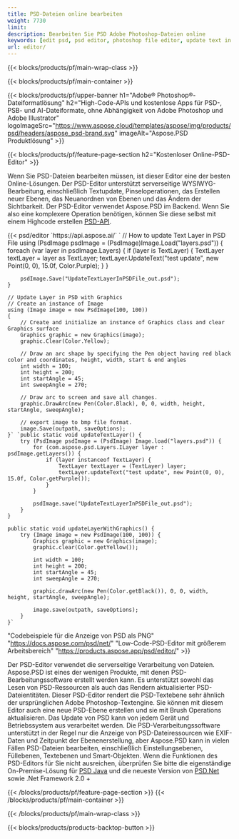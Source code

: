```yaml
---
title: PSD-Dateien online bearbeiten
weight: 7730
limit: 
description: Bearbeiten Sie PSD Adobe Photoshop-Dateien online
keywords: [edit psd, psd editor, photoshop file editor, update text in psd, update psd]
url: editor/
---
```


{{< blocks/products/pf/main-wrap-class >}}


{{< blocks/products/pf/main-container >}}

{{< blocks/products/pf/upper-banner h1="Adobe® Photoshop®-Dateiformatlösung" h2="High-Code-APIs und kostenlose Apps für PSD-, PSB- und AI-Dateiformate, ohne Abhängigkeit von Adobe Photoshop und Adobe Illustrator" logoImageSrc="https://www.aspose.cloud/templates/aspose/img/products/psd/headers/aspose_psd-brand.svg" imageAlt="Aspose.PSD Produktlösung" >}}

{{< blocks/products/pf/feature-page-section h2="Kostenloser Online-PSD-Editor" >}}
<p>Wenn Sie PSD-Dateien bearbeiten müssen, ist dieser Editor eine der besten Online-Lösungen. Der PSD-Editor unterstützt serverseitige WYSIWYG-Bearbeitung, einschließlich Textupdate, Pinseloperationen, das Erstellen neuer Ebenen, das Neuanordnen von Ebenen und das Ändern der Sichtbarkeit. Der PSD-Editor verwendet Aspose.PSD im Backend. Wenn Sie also eine komplexere Operation benötigen, können Sie diese selbst mit einem Highcode erstellen <a href="/psd/{{< lang-code >}}">PSD-API</a>.</p>
{{< psd/editor `https://api.aspose.ai/` 
`	// How to update Text Layer in PSD File
	using (PsdImage psdImage = (PsdImage)Image.Load("layers.psd"))
  	{
		foreach (var layer in psdImage.Layers)
		{
			if (layer is TextLayer)
			{
				TextLayer textLayer = layer as TextLayer;
				textLayer.UpdateText("test update", new Point(0, 0), 15.0f, Color.Purple);
			}
		}

		psdImage.Save("UpdateTextLayerInPSDFile_out.psd");
	}
	
	// Update Layer in PSD with Graphics
	// Create an instance of Image
	using (Image image = new PsdImage(100, 100))
	{
		// Create and initialize an instance of Graphics class and clear Graphics surface
		Graphics graphic = new Graphics(image);
		graphic.Clear(Color.Yellow);

		// Draw an arc shape by specifying the Pen object having red black color and coordinates, height, width, start & end angles                 
		int width = 100;
		int height = 200;
		int startAngle = 45;
		int sweepAngle = 270;

		// Draw arc to screen and save all changes.
		graphic.DrawArc(new Pen(Color.Black), 0, 0, width, height, startAngle, sweepAngle);

		// export image to bmp file format.
		image.Save(outpath, saveOptions);
	}` `public static void updateTextLayer() {
        try (PsdImage psdImage = (PsdImage) Image.load("layers.psd")) {
            for (com.aspose.psd.Layers.ILayer layer : psdImage.getLayers()) {
                if (layer instanceof TextLayer) {
                    TextLayer textLayer = (TextLayer) layer;
                    textLayer.updateText("test update", new Point(0, 0), 15.0f, Color.getPurple());
                }
            }

            psdImage.save("UpdateTextLayerInPSDFile_out.psd");
        }
    }

    public static void updateLayerWithGraphics() {
        try (Image image = new PsdImage(100, 100)) {
            Graphics graphic = new Graphics(image);
            graphic.clear(Color.getYellow());

            int width = 100;
            int height = 200;
            int startAngle = 45;
            int sweepAngle = 270;

            graphic.drawArc(new Pen(Color.getBlack()), 0, 0, width, height, startAngle, sweepAngle);

            image.save(outpath, saveOptions);
        }
    }` 
"Codebeispiele für die Anzeige von PSD als PNG"  "https://docs.aspose.com/psd/net/" 
"Low-Code-PSD-Editor mit größerem Arbeitsbereich" "https://products.aspose.app/psd/editor/" >}}
<p>Der PSD-Editor verwendet die serverseitige Verarbeitung von Dateien. Aspose.PSD ist eines der wenigen Produkte, mit denen PSD-Bearbeitungssoftware erstellt werden kann. Es unterstützt sowohl das Lesen von PSD-Ressourcen als auch das Rendern aktualisierter PSD-Dateientitäten. Dieser PSD-Editor rendert die PSD-Textebene sehr ähnlich der ursprünglichen Adobe Photoshop-Textengine. Sie können mit diesem Editor auch eine neue PSD-Ebene erstellen und sie mit Brush Operations aktualisieren. Das Update von PSD kann von jedem Gerät und Betriebssystem aus verarbeitet werden. Die PSD-Verarbeitungssoftware unterstützt in der Regel nur die Anzeige von PSD-Dateiressourcen wie EXIF-Daten und Zeitpunkt der Ebenenerstellung, aber Aspose.PSD kann in vielen Fällen PSD-Dateien bearbeiten, einschließlich Einstellungsebenen, Füllebenen, Textebenen und Smart-Objekten. Wenn die Funktionen des PSD-Editors für Sie nicht ausreichen, überprüfen Sie bitte die eigenständige On-Premise-Lösung für <a href="/psd/{{< lang-code >}}java">PSD Java</a> und die neueste Version von <a href="/psd/{{< lang-code >}}net">PSD.Net</a> sowie .Net Framework 2.0 +</p>

{{< /blocks/products/pf/feature-page-section >}}
{{< /blocks/products/pf/main-container >}}


{{< /blocks/products/pf/main-wrap-class >}}

{{< blocks/products/products-backtop-button >}}

